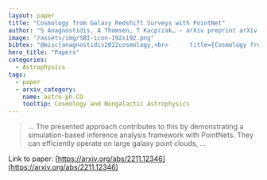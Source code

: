 ```yaml
---
layout: paper
title: "Cosmology from Galaxy Redshift Surveys with PointNet"
author: "S Anagnostidis, A Thomsen, T Kacprzak… - arXiv preprint arXiv …, 2022 - arxiv.org"
image: "/assets/img/SBI-icon-192x192.png"
bibtex: "@misc{anagnostidis2022cosmology,<br>      title={Cosmology from Galaxy Redshift Surveys with PointNet}, <br>      author={Sotiris Anagnostidis and Arne Thomsen and Tomasz Kacprzak and Tilman Tröster and Luca Biggio and Alexandre Refregier and Thomas Hofmann},<br>      year={2022},<br>      eprint={2211.12346},<br>      archivePrefix={arXiv},<br>      primaryClass={astro-ph.CO}<br>}"
hero_title: "Papers"
categories:
  - Astrophysics
tags:
  - paper
  - arxiv_category:
    name: astro-ph.CO
    tooltip: Cosmology and Nongalactic Astrophysics
---
```

>… The presented approach contributes to this by demonstrating a simulation-based inference analysis framework with PointNets. They can efficiently operate on large galaxy point clouds, …

Link to paper: [https://arxiv.org/abs/2211.12346](https://arxiv.org/abs/2211.12346)


